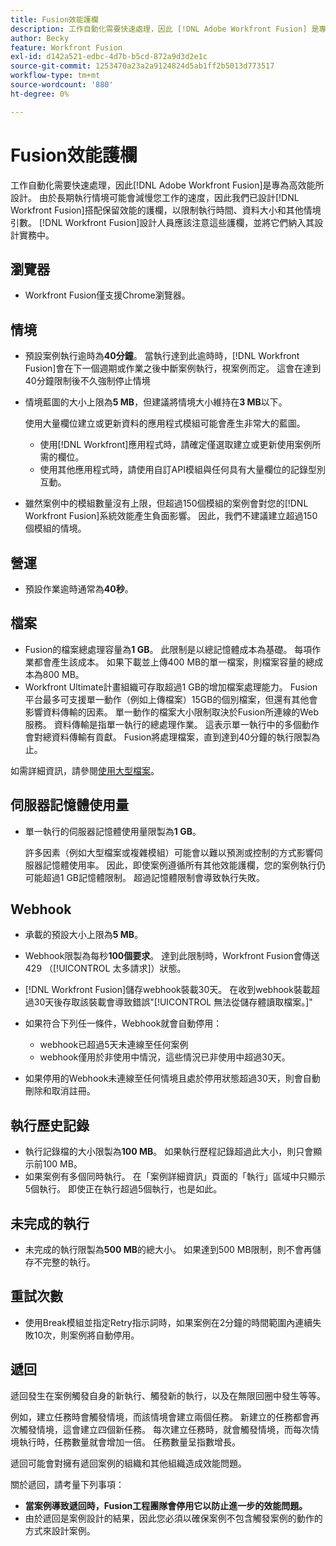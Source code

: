 ```yaml
---
title: Fusion效能護欄
description: 工作自動化需要快速處理，因此 [!DNL Adobe Workfront Fusion] 是專為高效能所設計。 因為長期執行情境會減慢工作速度，我們設計了 [!DNL Workfront Fusion] 保護效能的護欄，可限制執行時間、資料大小和其他情境引數。 [!DNL Workfront Fusion] 設計人員應該注意這些護欄，並將它們納入其設計實務中。
author: Becky
feature: Workfront Fusion
exl-id: d142a521-edbc-4d7b-b5cd-872a9d3d2e1c
source-git-commit: 1253470a23a2a9124824d5ab1ff2b5013d773517
workflow-type: tm+mt
source-wordcount: '880'
ht-degree: 0%

---
```


# Fusion效能護欄

工作自動化需要快速處理，因此[!DNL Adobe Workfront Fusion]是專為高效能所設計。 由於長期執行情境可能會減慢您工作的速度，因此我們已設計[!DNL Workfront Fusion]搭配保留效能的護欄，以限制執行時間、資料大小和其他情境引數。 [!DNL Workfront Fusion]設計人員應該注意這些護欄，並將它們納入其設計實務中。

## 瀏覽器

* Workfront Fusion僅支援Chrome瀏覽器。

## 情境

* 預設案例執行逾時為&#x200B;**40分鐘**。 當執行達到此逾時時，[!DNL Workfront Fusion]會在下一個週期或作業之後中斷案例執行，視案例而定。 這會在達到40分鐘限制後不久強制停止情境
* 情境藍圖的大小上限為&#x200B;**5 MB**，但建議將情境大小維持在&#x200B;**3 MB**&#x200B;以下。

  使用大量欄位建立或更新資料的應用程式模組可能會產生非常大的藍圖。

   * 使用[!DNL Workfront]應用程式時，請確定僅選取建立或更新使用案例所需的欄位。
   * 使用其他應用程式時，請使用自訂API模組與任何具有大量欄位的記錄型別互動。

* 雖然案例中的模組數量沒有上限，但超過150個模組的案例會對您的[!DNL Workfront Fusion]系統效能產生負面影響。 因此，我們不建議建立超過150個模組的情境。

## 營運

* 預設作業逾時通常為&#x200B;**40秒**。

<!--
* The operation timeout for calls to Adobe Workfront is **120 seconds**.
-->

## 檔案

* Fusion的檔案總處理容量為&#x200B;**1 GB**。 此限制是以總記憶體成本為基礎。 每項作業都會產生該成本。 如果下載並上傳400 MB的單一檔案，則檔案容量的總成本為800 MB。
* Workfront Ultimate計畫組織可存取超過1 GB的增加檔案處理能力。 Fusion平台最多可支援單一動作（例如上傳檔案）15GB的個別檔案，但還有其他會影響資料傳輸的因素。 單一動作的檔案大小限制取決於Fusion所連線的Web服務。 資料傳輸是指單一執行的總處理作業。 這表示單一執行中的多個動作會對總資料傳輸有貢獻。 Fusion將處理檔案，直到達到40分鐘的執行限製為止。

如需詳細資訊，請參閱[使用大型檔案](/help/workfront-fusion/references/scenarios/fusion-large-files.md)。

## 伺服器記憶體使用量

* 單一執行的伺服器記憶體使用量限製為&#x200B;**1 GB**。

  許多因素（例如大型檔案或複雜模組）可能會以難以預測或控制的方式影響伺服器記憶體使用率。 因此，即使案例遵循所有其他效能護欄，您的案例執行仍可能超過1 GB記憶體限制。 超過記憶體限制會導致執行失敗。

## Webhook

* 承載的預設大小上限為&#x200B;**5 MB**。
* Webhook限製為每秒&#x200B;**100個要求**。 達到此限制時，Workfront Fusion會傳送429 （[!UICONTROL 太多請求]）狀態。
* [!DNL Workfront Fusion]儲存webhook裝載30天。 在收到webhook裝載超過30天後存取該裝載會導致錯誤&quot;[!UICONTROL 無法從儲存體讀取檔案。]&quot;
* 如果符合下列任一條件，Webhook就會自動停用：

   * webhook已超過5天未連線至任何案例
   * webhook僅用於非使用中情況，這些情況已非使用中超過30天。

* 如果停用的Webhook未連線至任何情境且處於停用狀態超過30天，則會自動刪除和取消註冊。

## 執行歷史記錄

* 執行記錄檔的大小限製為&#x200B;**100 MB**。 如果執行歷程記錄超過此大小，則只會顯示前100 MB。
* 如果案例有多個同時執行。 在「案例詳細資訊」頁面的「執行」區域中只顯示5個執行。 即使正在執行超過5個執行，也是如此。

## 未完成的執行

* 未完成的執行限製為&#x200B;**500 MB**&#x200B;的總大小。 如果達到500 MB限制，則不會再儲存不完整的執行。

## 重試次數

* 使用Break模組並指定Retry指示詞時，如果案例在2分鐘的時間範圍內連續失敗10次，則案例將自動停用。

## 遞回

遞回發生在案例觸發自身的新執行、觸發新的執行，以及在無限回圈中發生等等。

例如，建立任務時會觸發情境，而該情境會建立兩個任務。 新建立的任務都會再次觸發情境，這會建立四個新任務。 每次建立任務時，就會觸發情境，而每次情境執行時，任務數量就會增加一倍。 任務數量呈指數增長。

遞回可能會對擁有遞回案例的組織和其他組織造成效能問題。

關於遞回，請考量下列事項：

* **當案例導致遞回時，Fusion工程團隊會停用它以防止進一步的效能問題。**
* 由於遞回是案例設計的結果，因此您必須以確保案例不包含觸發案例的動作的方式來設計案例。

